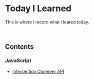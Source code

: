 # Today I Learned
This is where I record what I leared today.

</br>

## Contents
### JavaScript 
- [Intersection Observer API]()

